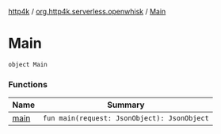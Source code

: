[http4k](../../index.md) / [org.http4k.serverless.openwhisk](../index.md) / [Main](./index.md)

# Main

`object Main`

### Functions

| Name | Summary |
|---|---|
| [main](main.md) | `fun main(request: JsonObject): JsonObject` |
